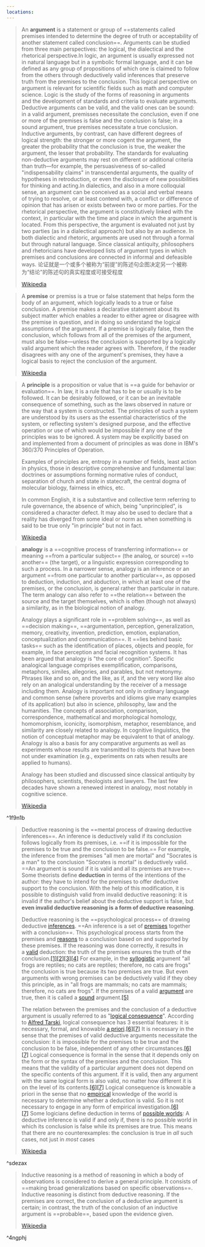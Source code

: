 ```yaml
---
locations: 
---
```



> An **argument** is a statement or group of ==statements called premises intended to determine the degree of truth or acceptability of another statement called conclusion==. Arguments can be studied from three main perspectives: the logical, the dialectical and the rhetorical perspective.In logic, an argument is usually expressed not in natural language but in a symbolic formal language, and it can be defined as any group of propositions of which one is claimed to follow from the others through deductively valid inferences that preserve truth from the premises to the conclusion. This logical perspective on argument is relevant for scientific fields such as math and computer science. Logic is the study of the forms of reasoning in arguments and the development of standards and criteria to evaluate arguments. Deductive arguments can be valid, and the valid ones can be sound: in a valid argument, premisses necessitate the conclusion, even if one or more of the premises is false and the conclusion is false; in a sound argument, true premises necessitate a true conclusion. Inductive arguments, by contrast, can have different degrees of logical strength: the stronger or more cogent the argument, the greater the probability that the conclusion is true, the weaker the argument, the lesser that probability. The standards for evaluating non-deductive arguments may rest on different or additional criteria than truth—for example, the persuasiveness of so-called "indispensability claims" in transcendental arguments, the quality of hypotheses in retroduction, or even the disclosure of new possibilities for thinking and acting.In dialectics, and also in a more colloquial sense, an argument can be conceived as a social and verbal means of trying to resolve, or at least contend with, a conflict or difference of opinion that has arisen or exists between two or more parties. For the rhetorical perspective, the argument is constitutively linked with the context, in particular with the time and place in which the argument is located. From this perspective, the argument is evaluated not just by two parties (as in a dialectical approach) but also by an audience. In both dialectic and rhetoric, arguments are used not through a formal but through natural language. Since classical antiquity, philosophers and rhetoricians have developed lists of argument types in which premises and conclusions are connected in informal and defeasible ways.
> 论证就是一个或多个被称为“前提”的陈述句企图决定另一个被称为“结论”的陈述句的真实程度或可接受程度
>
> [Wikipedia](https://en.wikipedia.org/wiki/Argument)

> A **premise** or premiss is a true or false statement that helps form the body of an argument, which logically leads to a true or false conclusion. A premise makes a declarative statement about its subject matter which enables a reader to either agree or disagree with the premise in question, and in doing so understand the logical assumptions of the argument. If a premise is logically false, then the conclusion, which follows from all of the premises of the argument, must also be false—unless the conclusion is supported by a logically valid argument which the reader agrees with. Therefore, if the reader disagrees with any one of the argument's premises, they have a logical basis to reject the conclusion of the argument.
>
> [Wikipedia](https://en.wikipedia.org/wiki/Premise)

> A **principle** is a proposition or value that is ==a guide for behavior or evaluation==. In law, it is a rule that has to be or usually is to be followed. It can be desirably followed, or it can be an inevitable consequence of something, such as the laws observed in nature or the way that a system is constructed. The principles of such a system are understood by its users as the essential characteristics of the system, or reflecting system's designed purpose, and the effective operation or use of which would be impossible if any one of the principles was to be ignored. A system may be explicitly based on and implemented from a document of principles as was done in IBM's 360/370 Principles of Operation.
>
> Examples of principles are, entropy in a number of fields, least action in physics, those in descriptive comprehensive and fundamental law: doctrines or assumptions forming normative rules of conduct, separation of church and state in statecraft, the central dogma of molecular biology, fairness in ethics, etc.
>
> In common English, it is a substantive and collective term referring to rule governance, the absence of which, being "unprincipled", is considered a character defect. It may also be used to declare that a reality has diverged from some ideal or norm as when something is said to be true only "in principle" but not in fact.
>
> [Wikipedia](https://en.wikipedia.org/wiki/Principle)

> **analogy**  is a ==cognitive process of transferring information== or meaning ==from a particular subject== (the analog, or source) ==to another== (the target), or a linguistic expression corresponding to such a process. In a narrower sense, analogy is an inference or an argument ==from one particular to another particular==, as opposed to deduction, induction, and abduction, in which at least one of the premises, or the conclusion, is general rather than particular in nature. The term analogy can also refer to ==the relation== between the source and the target themselves, which is often (though not always) a similarity, as in the biological notion of analogy.
>
> Analogy plays a significant role in ==problem solving==, as well as ==decision making==, ==argumentation, perception, generalization, memory, creativity, invention, prediction, emotion, explanation, conceptualization and communication==. It ==lies behind basic tasks== such as the identification of places, objects and people, for example, in face perception and facial recognition systems. It has been argued that analogy is "the core of cognition". Specific analogical language comprises exemplification, comparisons, metaphors, similes, allegories, and parables, but not metonymy. Phrases like and so on, and the like, as if, and the very word like also rely on an analogical understanding by the receiver of a message including them. Analogy is important not only in ordinary language and common sense (where proverbs and idioms give many examples of its application) but also in science, philosophy, law and the humanities. The concepts of association, comparison, correspondence, mathematical and morphological homology, homomorphism, iconicity, isomorphism, metaphor, resemblance, and similarity are closely related to analogy. In cognitive linguistics, the notion of conceptual metaphor may be equivalent to that of analogy. Analogy is also a basis for any comparative arguments as well as experiments whose results are transmitted to objects that have been not under examination (e.g., experiments on rats when results are applied to humans).
>
> Analogy has been studied and discussed since classical antiquity by philosophers, scientists, theologists and lawyers. The last few decades have shown a renewed interest in analogy, most notably in cognitive science.
>
> [Wikipedia](https://en.wikipedia.org/wiki/Analogy)

^1f9n1b


> Deductive reasoning is the ==mental process of drawing deductive inferences==. An inference is deductively valid if its conclusion follows logically from its premises, i.e. ==if it is impossible for the premises to be true and the conclusion to be false.== For example, the inference from the premises "all men are mortal" and "Socrates is a man" to the conclusion "Socrates is mortal" is deductively valid. ==An argument is sound if it is valid and all its premises are true==. Some theorists define **deduction** in terms of the intentions of the author: they have to intend for the premises to offer deductive support to the conclusion. With the help of this modification, it is possible to distinguish valid from invalid deductive reasoning: it is invalid if the author's belief about the deductive support is false, but **even invalid deductive reasoning is a form of deductive reasoning**. 
> 
> Deductive reasoning is the ==psychological process== of drawing deductive [inferences](https://en.wikipedia.org/wiki/Inference "Inference"). ==An inference is a set of [premises](https://en.wikipedia.org/wiki/Premise "Premise") together with a conclusion==. This psychological process starts from the premises and [reasons](https://en.wikipedia.org/wiki/Reason "Reason") to a conclusion based on and supported by these premises. If the reasoning was done correctly, it results in a [valid](https://en.wikipedia.org/wiki/Validity_(logic) "Validity (logic)") deduction: the truth of the premises ensures the truth of the conclusion.[[1]](https://en.wikipedia.org/wiki/Deductive_reasoning#cite_note-Johnson-Laird2009-1)[[2]](https://en.wikipedia.org/wiki/Deductive_reasoning#cite_note-Houde-2)[[3]](https://en.wikipedia.org/wiki/Deductive_reasoning#cite_note-Schechter-3)[[4]](https://en.wikipedia.org/wiki/Deductive_reasoning#cite_note-4) For example, in the [syllogistic](https://en.wikipedia.org/wiki/Syllogism "Syllogism") argument "all frogs are reptiles; no cats are reptiles; therefore, no cats are frogs" the conclusion is true because its two premises are true. But even arguments with wrong premises can be deductively valid if they obey this principle, as in "all frogs are mammals; no cats are mammals; therefore, no cats are frogs". If the premises of a valid [argument](https://en.wikipedia.org/wiki/Argument "Argument") are true, then it is called a [sound](https://en.wikipedia.org/wiki/Soundness "Soundness") argument.[[5]](https://en.wikipedia.org/wiki/Deductive_reasoning#cite_note-Evans-5)
> 
>The relation between the premises and the conclusion of a deductive argument is usually referred to as "[logical consequence](https://en.wikipedia.org/wiki/Logical_consequence "Logical consequence")". According to [Alfred Tarski](https://en.wikipedia.org/wiki/Alfred_Tarski "Alfred Tarski"), logical consequence has 3 essential features: it is necessary, formal, and knowable [a priori](https://en.wikipedia.org/wiki/A_priori "A priori").[[6]](https://en.wikipedia.org/wiki/Deductive_reasoning#cite_note-IEPLogical-6)[[7]](https://en.wikipedia.org/wiki/Deductive_reasoning#cite_note-Tarski-7) It is necessary in the sense that the premises of valid deductive arguments necessitate the conclusion: it is impossible for the premises to be true and the conclusion to be false, independent of any other circumstances.[[6]](https://en.wikipedia.org/wiki/Deductive_reasoning#cite_note-IEPLogical-6)[[7]](https://en.wikipedia.org/wiki/Deductive_reasoning#cite_note-Tarski-7) Logical consequence is formal in the sense that it depends only on the form or the syntax of the premises and the conclusion. This means that the validity of a particular argument does not depend on the specific contents of this argument. If it is valid, then any argument with the same logical form is also valid, no matter how different it is on the level of its contents.[[6]](https://en.wikipedia.org/wiki/Deductive_reasoning#cite_note-IEPLogical-6)[[7]](https://en.wikipedia.org/wiki/Deductive_reasoning#cite_note-Tarski-7) Logical consequence is knowable a priori in the sense that no [empirical](https://en.wikipedia.org/wiki/Empirical "Empirical") knowledge of the world is necessary to determine whether a deduction is valid. So it is not necessary to engage in any form of empirical investigation.[[6]](https://en.wikipedia.org/wiki/Deductive_reasoning#cite_note-IEPLogical-6)[[7]](https://en.wikipedia.org/wiki/Deductive_reasoning#cite_note-Tarski-7) Some logicians define deduction in terms of [possible worlds](https://en.wikipedia.org/wiki/Possible_world "Possible world"): A deductive inference is valid if and only if, there is no possible world in which its conclusion is false while its premises are true. This means that there are no counterexamples: the conclusion is true in _all_ such cases, not just in _most_ cases
>
> [Wikipedia](https://en.wikipedia.org/wiki/Deductive%20reasoning)

^sdezax


> Inductive reasoning is a method of reasoning in which a body of observations is considered to derive a general principle. It consists of ==making broad generalizations based on specific observations==. Inductive reasoning is distinct from deductive reasoning. If the premises are correct, the conclusion of a deductive argument is certain; in contrast, the truth of the conclusion of an inductive argument is ==probable==, based upon the evidence given.
>
> [Wikipedia](https://en.wikipedia.org/wiki/Inductive%20reasoning)

^4ngphj